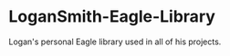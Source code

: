 LoganSmith-Eagle-Library
========================

Logan's personal Eagle library used in all of his projects.
